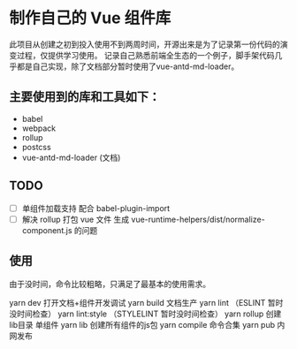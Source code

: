 # 制作自己的 Vue 组件库

此项目从创建之初到投入使用不到两周时间，开源出来是为了记录第一份代码的演变过程，仅提供学习使用。
记录自己熟悉前端全生态的一个例子，脚手架代码几乎都是自己实现，除了文档部分暂时使用了vue-antd-md-loader。

## 主要使用到的库和工具如下：

 * babel
 * webpack
 * rollup
 * postcss
 * vue-antd-md-loader (文档)


## TODO

 * [ ] 单组件加载支持 配合 babel-plugin-import
 * [ ] 解决 rollup 打包 vue 文件 生成 vue-runtime-helpers/dist/normalize-component.js 的问题

## 使用

由于没时间，命令比较粗略，只满足了最基本的使用需求。

yarn dev 打开文档+组件开发调试
yarn build 文档生产
yarn lint （ESLINT 暂时没时间检查）
yarn lint:style （STYLELINT 暂时没时间检查）
yarn rollup 创建lib目录 单组件
yarn lib 创建所有组件的js包
yarn compile 命令合集
yarn pub 内网发布
